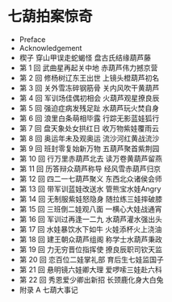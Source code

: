 # 七葫拍案惊奇

- Preface
- Acknowledgement
- 楔子 穿山甲误走蛇蝎怪 盘古氏结缘葫芦藤
- 第 1 回  武曲星再起关中地 赤葫芦伟力撼京营
- 第 2 回  修杨树辽东王出世 上镜头橙葫芦初名
- 第 3 回  关外雪冻碎钢筋骨 关内风吹干黄葫芦
- 第 4 回  军训场佳偶初相会 火葫芦观星撩良辰
- 第 5 回  强迫症病发残足趾 水葫芦玩火焚自身
- 第 6 回  浪里白条萌相毕露 行踪无影蓝娃狐行
- 第 7 回  盘天象处女拱红日 收万物紫娃覆雨云
- 第 8 回  奥运年未及观奥运 流沙河红黄战流沙
- 第 9 回  班封零复始新万物 五葫芦聚首紫荆园
- 第 10 回  行万里赤葫芦北去 读万卷黄葫芦留燕
- 第 11 回  历答辩众葫芦称导 经风雪赤葫芦归京
- 第 12 回  四二一七葫芦聚义 东西北众诸侯会师
- 第 13 回  带军训蓝娃改送水 管熊宝水娃Angry
- 第 14 回  无制服紫娃怒隐身 随拉练三娃摔破膝
- 第 15 回  三班倒二娃观八面 一横心大娃战通宵
- 第 16 回  军训过再逢一二九 水葫芦灌水强出头
- 第 17 回  水娃暴饮水下如牛 火娃添杯火上浇油
- 第 18 回  建王朝众葫芦组阁 称学士水葫芦秉政
- 第 19 回  力无穷晋位指挥使 撩良辰职司钦天监
- 第 20 回  恋百位二娃掌礼部 育后生七娃监国子
- 第 21 回  悬明镜六娃卿大理 爱啰嗦三娃赴六科
- 第 22 回  秀恩爱少卿出新招 长颈鹿化身大白兔
- 附录 A  七葫大事记
